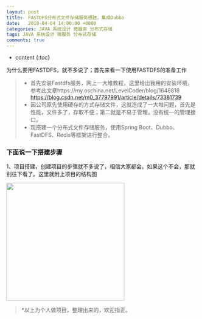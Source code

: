```yaml
---
layout: post
title:  FASTDFS分布式文件存储服务搭建，集成Dubbo
date:   2018-04-04 14:00:00 +0800
categories: JAVA 系统设计 微服务 分布式存储
tags: JAVA 系统设计 微服务 分布式存储
comments: true
---
```


* content
{:toc}


为什么要用FASTDFS，就不多说了；首先来看一下使用FASTDFS的准备工作

> * 首先安装Fastdfs服务，网上一大堆教程，这里给出我用的安装环境，参考此文章https://my.oschina.net/LevelCoder/blog/1648818
https://blog.csdn.net/m0_37797991/article/details/73381739
> * 因公司原先使用硬存的方式存储文件，这就造成了一大堆问题，首先是性能，文件多了，存取不便；第二就是不易于管理，没有统一的管理接口。
> * 现搭建一个分布式文件存储服务，使用Spring Boot、Dubbo、FastDFS、Redis等框架进行整合。

### 下面说一下搭建步骤

1、项目搭建，创建项目的步骤就不多说了，相信大家都会。如果这个不会，那就别往下看了。这里就附上项目的结构图

<img src="{{ '/assist/images/1522827688944.jpg' | prepend: site.baseurl }}" width="310" />




> *以上为个人做项目，整理出来的，欢迎指正。
